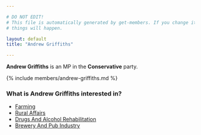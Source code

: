 ```yaml
---

# DO NOT EDIT!
# This file is automatically generated by get-members. If you change it, bad
# things will happen.

layout: default
title: "Andrew Griffiths"

---
```


**Andrew Griffiths** is an MP in the **Conservative** party.

{% include members/andrew-griffiths.md %}

### What is Andrew Griffiths interested in?


* [Farming](/interests/farming.html)
* [Rural Affairs](/interests/rural-affairs.html)
* [Drugs And Alcohol Rehabilitation](/interests/drugs-and-alcohol-rehabilitation.html)
* [Brewery And Pub Industry](/interests/brewery-and-pub-industry.html)
